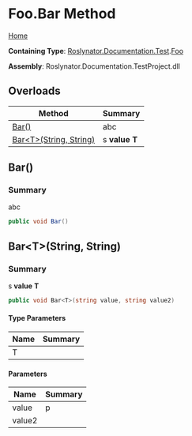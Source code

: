 # Foo\.Bar Method

[Home](../../../../../README.md)

**Containing Type**: [Roslynator.Documentation.Test](../../README.md)\.[Foo](../README.md)

**Assembly**: Roslynator\.Documentation\.TestProject\.dll

## Overloads

| Method | Summary |
| ------ | ------- |
| [Bar()](../Bar/README.md#Roslynator_Documentation_Test_Foo_Bar) | abc |
| [Bar\<T>(String, String)](#Roslynator_Documentation_Test_Foo_Bar__1_System_String_System_String_) | s **value** **T** |

## Bar\(\)<a name="Roslynator_Documentation_Test_Foo_Bar"></a>

### Summary

abc

```csharp
public void Bar()
```

## Bar\<T>\(String, String\)<a name="Roslynator_Documentation_Test_Foo_Bar__1_System_String_System_String_"></a>

### Summary

s **value** **T**

```csharp
public void Bar<T>(string value, string value2)
```

#### Type Parameters

| Name | Summary |
| ---- | ------- |
| T | |

#### Parameters

| Name | Summary |
| ---- | ------- |
| value | p |
| value2 | |

